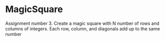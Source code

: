 # MagicSquare
Assignment number 3. Create a magic square with N number of rows and columns of integers. Each row, column, and diagonals add up to the same number
